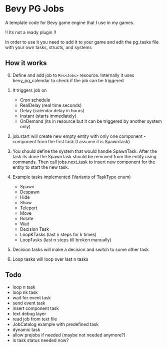# Bevy PG Jobs

A template code for Bevy game engine that I use in my games.

!! Its not a ready plugin !!

In order to use it you need to add it to your game and edit the pg_tasks file with your own tasks, structs, and systems

## How it works

0) Define and add job to `Res<Jobs>` resource. Internally it uses bevy_pg_calendar to check if the job can be triggered
1) It triggers job on 
    - Cron schedule
    - RealDelay (real time seconds)
    - Delay (calendar delay in hours)
    - Instant (starts immediately)
    - OnDemand  (its in resource but it can be triggered by another system only)
2) job.start will create new empty entity with only one component - component from the first task (I assume it is SpawnTask)
3) You should define the system that would handle SpawnTask. After the task its done the SpawnTask should be removed from the entity using commands. Then call jobs.next_task to insert new component for the entity to start the new task.
4) Example tasks implemented (Variants of TaskType enum)
    - Spawn
    - Despawn
    - Hide
    - Show
    - Teleport
    - Move
    - Rotate
    - Wait
    - Decision Task 
    - LoopKTasks (last n steps for k times)
    - LoopTasks (last n steps till broken manually)

5) Decision tasks will make a decision and switch to some other task
6) Loop tasks will loop over last n tasks


## Todo
- loop n task
- loop nk task
- wait for event task
- send event task
- insert component task
- text debug layer
- read job from text file
- JobCatalog example with predefined task
- dynamic task 
- allow prejobs if needed (maybe not needed anymore?)
- is task status needed now?

